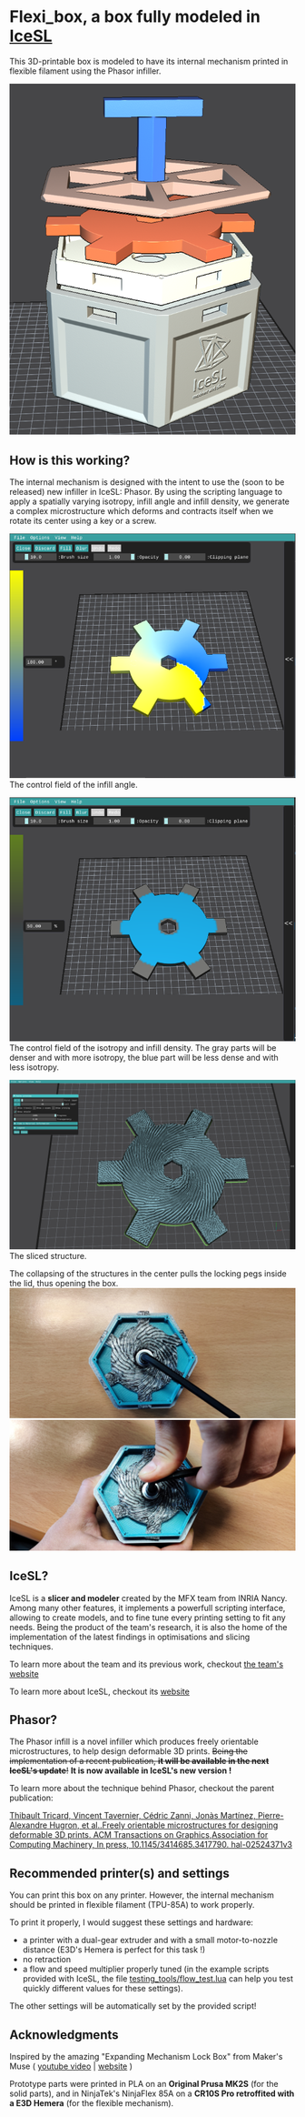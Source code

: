 # Flexi_box, a box fully modeled in [IceSL](https://icesl.loria.fr)

This 3D-printable box is modeled to have its internal mechanism printed in flexible filament using the Phasor infiller.

![splited view of the box][box_pic]

## How is this working?

The internal mechanism is designed with the intent to use the (soon to be released) new infiller in IceSL: Phasor.
By using the scripting language to apply a spatially varying isotropy, infill angle and infill density, we generate a complex microstructure which deforms and contracts itself when we rotate its center using a key or a screw. 

![infill angle applied to the locking mechanism][angle_field]
The control field of the infill angle.

![infill isotropry applied to the locking mechanism][iso_field]
The control field of the isotropy and infill density. The gray parts will be denser and with more isotropy, the blue part will be less dense and with less isotropy.

![locking mechanism sliced with Phasor][sliced]
The sliced structure.

The collapsing of the structures in the center pulls the locking pegs inside the lid, thus opening the box.
![resting locking mechanism][resting_lock]
![opening locking mechanism][opening_lock]

## IceSL?

IceSL is a **slicer and modeler** created by the MFX team from INRIA Nancy. Among many other features, it implements a powerfull scripting interface, allowing to create models, and to fine tune every printing setting to fit any needs.
Being the product of the team's research, it is also the home of the implementation of the latest findings in optimisations and slicing techniques.

To learn more about the team and its previous work, checkout [the team's website](https://mfx.loria.fr/)

To learn more about IceSL, checkout its [website](https://icesl.loria.fr)

## Phasor? 

The Phasor infill is a novel infiller which produces freely orientable microstructures, to help design deformable 3D prints.
~~Being the implementation of a recent publication, **it will be available in the next IceSL's update**!~~ 
**It is now available in IceSL's new version !**

To learn more about the technique behind Phasor, checkout the parent publication:

[Thibault Tricard, Vincent Tavernier, Cédric Zanni, Jonàs Martínez, Pierre-Alexandre Hugron, et al..Freely orientable microstructures for designing deformable 3D prints. ACM Transactions on Graphics,Association for Computing Machinery, In press, 10.1145/3414685.3417790. hal-02524371v3](https://hal.inria.fr/hal-02524371)

## Recommended printer(s) and settings

You can print this box on any printer. However, the internal mechanism should be printed in flexible filament (TPU-85A) to work properly.

To print it properly, I would suggest these settings and hardware:
- a printer with a dual-gear extruder and with a small motor-to-nozzle distance (E3D's Hemera is perfect for this task !)
- no retraction
- a flow and speed multiplier properly tuned (in the example scripts provided with IceSL, the file [testing_tools/flow_test.lua](https://github.com/shapeforge/icesl-models/blob/master/testing_tools/flow_test.lua) can help you test quickly different values for these settings).

The other settings will be automatically set by the provided script!

## Acknowledgments

Inspired by the amazing "Expanding Mechanism Lock Box" from Maker's Muse ( [youtube video](https://www.youtube.com/watch?v=LU77kPf25Yg) | [website](https://www.makersmuse.com/expanding-lock-box) )

Prototype parts were printed in PLA on an **Original Prusa MK2S** (for the solid parts), and in NinjaTek's NinjaFlex 85A on a **CR10S Pro retroffited with a E3D Hemera** (for the flexible mechanism).


[box_pic]: assets/split_view.png
[angle_field]: assets/angle_field.png
[iso_field]: assets/iso_field.png
[sliced]: assets/sliced.png
[resting_lock]: assets/resting.jpg
[opening_lock]: assets/opening.jpg
